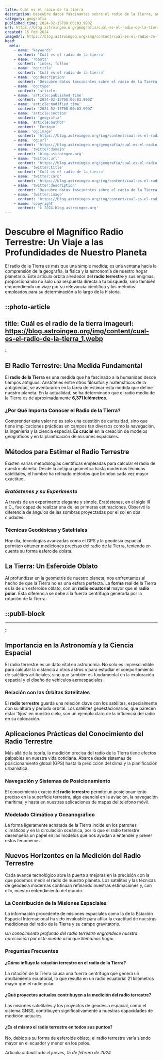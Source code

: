 ```yaml
---
title: Cuál es el radio de la tierra
description: Descubre datos fascinantes sobre el radio de la Tierra, sus dimensiones y cómo afectan nuestro planeta. Información precisa para saciar tu curiosidad.
category: geografia
published_time: 2024-02-15T08:00:03.990Z
url: https://blog.astroingeo.org/geografia/cual-es-el-radio-de-la-tierra
created: 15 Feb 2024
imageUrl: https://blog.astroingeo.org/img/content/cual-es-el-radio-de-la-tierra_1.webp
head:
  meta:
    - name: 'keywords'
      content: 'Cuál es el radio de la tierra'
    - name: 'robots'
      content: 'index, follow'
    - name: 'og:title'
      content: 'Cuál es el radio de la tierra'
    - name: 'og:description'
      content: 'Descubre datos fascinantes sobre el radio de la Tierra, sus dimensiones y cómo afectan nuestro planeta. Información precisa para saciar tu curiosidad.'
    - name: 'og:type'
      content: 'article'
    - name: 'article:published_time'
      content: '2024-02-15T08:00:03.990Z'
    - name: 'article:modified_time'
      content: '2024-02-15T08:00:03.990Z'
    - name: 'article:section'
      content: 'geografia'
    - name: 'article:author'
      content: 'Enrique'
    - name: 'og:image'
      content: 'https://blog.astroingeo.org/img/content/cual-es-el-radio-de-la-tierra_1.webp'
    - name: 'og:url'
      content: 'https://blog.astroingeo.org/geografia/cual-es-el-radio-de-la-tierra'
    - name: 'twitter:domain'
      content: 'blog.astroingeo.org'
    - name: 'twitter:url'
      content: 'https://blog.astroingeo.org/geografia/cual-es-el-radio-de-la-tierra'
    - name: 'twitter:title'
      content: 'Cuál es el radio de la tierra'
    - name: 'twitter:card'
      content: 'https://blog.astroingeo.org/img/content/cual-es-el-radio-de-la-tierra_1.webp'
    - name: 'twitter:description'
      content: 'Descubre datos fascinantes sobre el radio de la Tierra, sus dimensiones y cómo afectan nuestro planeta. Información precisa para saciar tu curiosidad.'
    - name: 'twitter:image'
      content: 'https://blog.astroingeo.org/img/content/cual-es-el-radio-de-la-tierra_1.webp'
    - name: 'copyright'
      content: '© 2024 blog.astroingeo.org'
---
```

# Descubre el Magnífico Radio Terrestre: Un Viaje a las Profundidades de Nuestro Planeta

El radio de la Tierra es más que una simple medida; es una ventana hacia la comprensión de la geografía, la física y la astronomía de nuestro hogar planetario. Este artículo orbita alrededor del **radio terrestre** y sus enigmas, proporcionando no solo una respuesta directa a tu búsqueda, sino también emprendiendo un viaje por su relevancia científica y los métodos empleados para su determinación a lo largo de la historia.


::photo-article
---
title: Cuál es el radio de la tierra
imageurl: https://blog.astroingeo.org/img/content/cual-es-el-radio-de-la-tierra_1.webp
---
::


## El Radio Terrestre: Una Medida Fundamental
El **radio de la Tierra** es una medida que ha fascinado a la humanidad desde tiempos antiguos. Aristóteles entre otros filósofos y matemáticos de la antigüedad, se aventuraron en la tarea de estimar esta medida que define nuestro planeta. En la actualidad, se ha determinado que el radio medio de la Tierra es de aproximadamente **6,371 kilómetros**.

### ¿Por Qué Importa Conocer el Radio de la Tierra?
Comprender este valor no es solo una cuestión de curiosidad, sino que tiene implicaciones prácticas en campos tan diversos como la navegación, la ingeniería y la ciencia espacial. **Es crucial** en la creación de modelos geográficos y en la planificación de misiones espaciales.

## Métodos para Estimar el Radio Terrestre
Existen varias metodologías científicas empleadas para calcular el radio de nuestro planeta. Desde la antigua geometría hasta modernas técnicas satelitales, el hombre ha refinado métodos que brindan cada vez mayor exactitud.

### *Eratóstenes y su Experimento*
A través de un experimento elegante y simple, Eratóstenes, en el siglo III a.C., fue capaz de realizar una de las primeras estimaciones. Observó la diferencia de ángulos de las sombras proyectadas por el sol en dos ciudades.

### Técnicas Geodésicas y Satelitales
Hoy día, tecnologías avanzadas como el GPS y la geodesia espacial permiten obtener mediciones precisas del radio de la Tierra, teniendo en cuenta su forma esferoide oblata.

## La Tierra: Un Esferoide Oblato
Al profundizar en la geometría de nuestro planeta, nos enfrentamos al hecho de que la Tierra no es una esfera perfecta. La **forma** real de la Tierra es la de un esferoide oblato, con un **radio ecuatorial** mayor que el **radio polar**. Esta diferencia se debe a la fuerza centrífuga generada por la rotación de la Tierra.


  ::publi-block
  ---
  ---
  ::
  
  
## Importancia en la Astronomía y la Ciencia Espacial
El radio terrestre es un dato vital en astronomía. No solo es imprescindible para calcular la distancia a otros astros o para estudiar el comportamiento de satélites artificiales, sino que también es fundamental en la exploración espacial y el diseño de vehículos aeroespaciales.

### Relación con las Órbitas Satelitales
El **radio terrestre** guarda una relación clave con los satélites, especialmente con su altura y período orbital. Los satélites geoestacionarios, que parecen estar 'fijos' en nuestro cielo, son un ejemplo claro de la influencia del radio en su colocación.

## Aplicaciones Prácticas del Conocimiento del Radio Terrestre
Más allá de la teoría, la medición precisa del radio de la Tierra tiene efectos palpables en nuestra vida cotidiana. Abarca desde sistemas de posicionamiento global (GPS) hasta la predicción del clima y la planificación urbanística.

### Navegación y Sistemas de Posicionamiento
El conocimiento exacto del **radio terrestre** permite un posicionamiento preciso en la superficie terrestre, algo esencial en la aviación, la navegación marítima, y hasta en nuestras aplicaciones de mapas del teléfono móvil.

### Modelado Climático y Oceanográfico
La forma ligeramente achatada de la Tierra incide en los patrones climáticos y en la circulación oceánica, por lo que el radio terrestre desempeña un papel en los modelos que nos ayudan a entender y prever estos fenómenos.

## Nuevos Horizontes en la Medición del Radio Terrestre
Cada avance tecnológico abre la puerta a mejoras en la precisión con la que podemos medir el radio de nuestro planeta. Los satélites y las técnicas de geodesia modernas continúan refinando nuestras estimaciones y, con ello, nuestro entendimiento del mundo.

### La Contribución de la Misiones Espaciales
La información procedente de misiones espaciales como la de la Estación Espacial Internacional ha sido invaluable para afilar la exactitud de nuestras mediciones del radio de la Tierra y su campo gravitatorio.

*Un conocimiento profundo del radio terrestre engrandece nuestra apreciación por este mundo azul que llamamos hogar.*

### Preguntas Frecuentes
#### ¿Cómo influye la rotación terrestre en el radio de la Tierra?
La rotación de la Tierra causa una fuerza centrífuga que genera un abultamiento ecuatorial, lo que resulta en un radio ecuatorial 21 kilómetros mayor que el radio polar.

#### ¿Qué proyectos actuales contribuyen a la medición del radio terrestre?
Las misiones satelitales y los proyectos de geodesia espacial, como el sistema GNSS, contribuyen significativamente a nuestras capacidades de medición actuales.

#### ¿Es el mismo el radio terrestre en todos sus puntos?
No, debido a su forma de esferoide oblato, el radio terrestre varía siendo mayor en el ecuador y menor en los polos.

_Artículo actualizado el jueves, 15 de febrero de 2024_